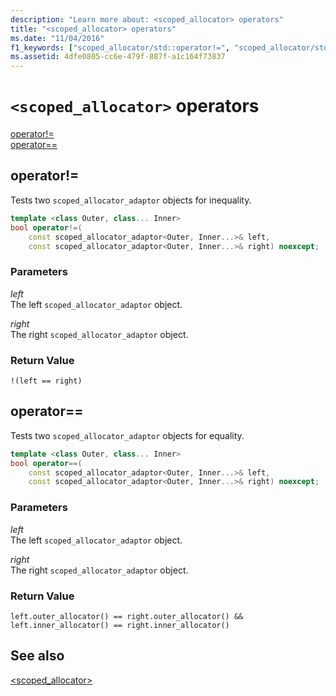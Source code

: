 ```yaml
---
description: "Learn more about: <scoped_allocator> operators"
title: "<scoped_allocator> operators"
ms.date: "11/04/2016"
f1_keywords: ["scoped_allocator/std::operator!=", "scoped_allocator/std::operator=="]
ms.assetid: 4dfe0805-cc6e-479f-887f-a1c164f73837
---
```

# `<scoped_allocator>` operators

[operator!=](#op_neq)\
[operator==](#op_eq_eq)

## <a name="op_neq"></a> operator!=

Tests two `scoped_allocator_adaptor` objects for inequality.

```cpp
template <class Outer, class... Inner>
bool operator!=(
    const scoped_allocator_adaptor<Outer, Inner...>& left,
    const scoped_allocator_adaptor<Outer, Inner...>& right) noexcept;
```

### Parameters

*left*\
The left `scoped_allocator_adaptor` object.

*right*\
The right `scoped_allocator_adaptor` object.

### Return Value

`!(left == right)`

## <a name="op_eq_eq"></a> operator==

Tests two `scoped_allocator_adaptor` objects for equality.

```cpp
template <class Outer, class... Inner>
bool operator==(
    const scoped_allocator_adaptor<Outer, Inner...>& left,
    const scoped_allocator_adaptor<Outer, Inner...>& right) noexcept;
```

### Parameters

*left*\
The left `scoped_allocator_adaptor` object.

*right*\
The right `scoped_allocator_adaptor` object.

### Return Value

`left.outer_allocator() == right.outer_allocator() && left.inner_allocator() == right.inner_allocator()`

## See also

[<scoped_allocator>](../standard-library/scoped-allocator.md)
